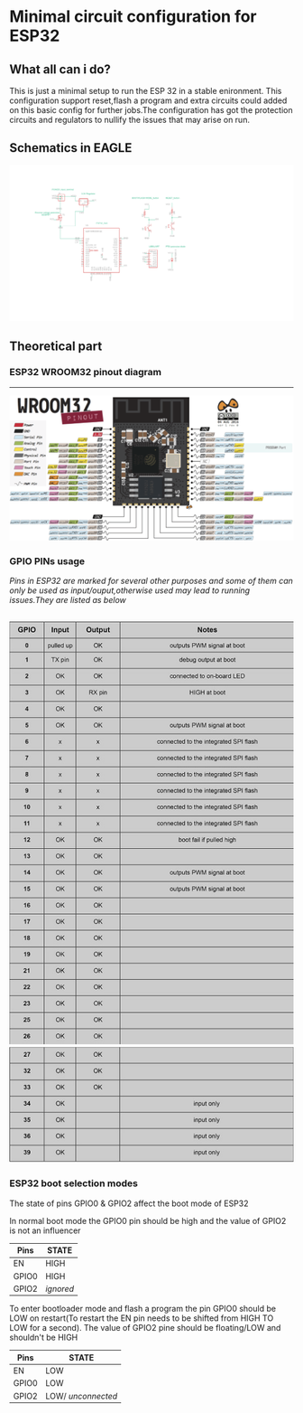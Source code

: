 # Minimal circuit configuration for ESP32
##  What all can i do?
This is just a minimal setup to run the ESP 32 in a stable enironment. This configuration support reset,flash a program and extra circuits could added on this basic config for further jobs.The configuration has got the protection circuits and regulators to nullify the issues that may arise on run.
##  Schematics in EAGLE
![SCHEME_ESP32](/esp32_minimal_scheme.png "schematic")
## Theoretical part

### ESP32 WROOM32 pinout diagram
---
![SCHEME_ESP32](/esp32-pinout-chip-ESP-WROOM-32.png "schematic")

### GPIO PINs usage 

*Pins in ESP32 are marked for several other purposes and some of them can only be used as input/ouput,otherwise used may lead to running issues.They are listed as below*

![SCHEME_ESP32](/0001.jpg "pins1")
![SCHEME_ESP32](/0002.jpg "pins2")
---
### ESP32 boot selection modes

The state of pins GPIO0 & GPIO2 affect the boot mode of ESP32

In normal boot mode the GPIO0 pin should be high and the value of GPIO2 is not an influencer

| Pins| STATE |
| --- | ----------- |
| EN | HIGH |
| GPIO0 | HIGH |
| GPIO2 | *ignored* |

To enter bootloader mode and flash a program the pin GPIO0 should be LOW on restart(To restart the EN pin needs to be shifted from HIGH TO LOW for a second). The value of GPIO2 pine should be floating/LOW and shouldn't be HIGH

| Pins| STATE |
| --- | ----------- |
| EN | LOW |
| GPIO0 | LOW |
| GPIO2 | LOW/ *unconnected* |


